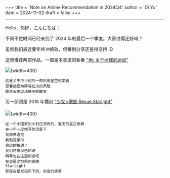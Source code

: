 +++
title = 'Note on Anime Recommendation in 2024Q4'
author = 'Di Yu'
date = 2024-11-02
draft = false
+++

---

Hello，你好，こんにちは！

不知不觉时间已经来到了 2024 年的最后一个季度。大家过得还好吗？

虽然我们最近要年终冲绩效，但番剧分享还是得坚持 :D

这里推荐两部作品，一部是本季度的新番 ["地: 关于地球的运动"](https://www.bilibili.com/bangumi/play/ss48688?spm_id_from=333.337.0.0)

![](https://i0.hdslb.com/bfs/bangumi/image/05cda4b6309e3afa06594af3bf359db25c710ddf.png@394w_525h.webp){width=400}

```
这是关于中世纪的一群热爱星空的学者
冒着被视为异端处决的风险
探索天体运动秩序的故事
```

另一部则是 2018 年播出 ["少女⭐歌剧 Revue Starlight"](https://www.bilibili.com/bangumi/play/ss24622?spm_id_from=333.337.0.0)

![](https://bkimg.cdn.bcebos.com/pic/f636afc379310a5528b7b872bb4543a9832610a0?x-bce-process=image/format,f_auto/watermark,image_d2F0ZXIvYmFpa2UyNzI,g_7,xp_5,yp_5,P_20/resize,m_lfit,limit_1,h_1080){width=400}

```
在一个小国家的小村庄流传的，夏天的星之祭典
在一年一度倾泻的流星下
我和弗洛拉
我和克莱尔
命运的相遇了
我们仿佛早已相识
明年也在这里相会吧
在这星之祭典的夜晚
StarLight
那是在星光指引下的，命运的故事
```